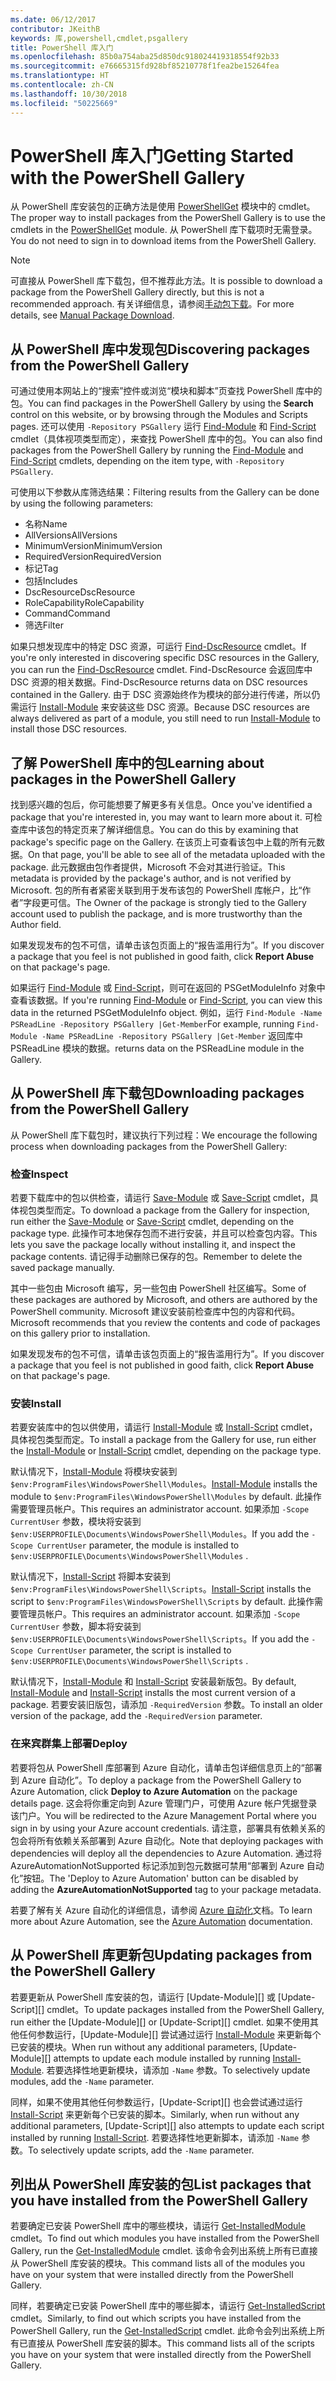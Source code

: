 ```yaml
---
ms.date: 06/12/2017
contributor: JKeithB
keywords: 库,powershell,cmdlet,psgallery
title: PowerShell 库入门
ms.openlocfilehash: 85b0a754aba25d850dc918024419318554f92b33
ms.sourcegitcommit: e76665315fd928bf85210778f1fea2be15264fea
ms.translationtype: HT
ms.contentlocale: zh-CN
ms.lasthandoff: 10/30/2018
ms.locfileid: "50225669"
---
```

# <a name="getting-started-with-the-powershell-gallery"></a><span data-ttu-id="e6efe-103">PowerShell 库入门</span><span class="sxs-lookup"><span data-stu-id="e6efe-103">Getting Started with the PowerShell Gallery</span></span>

<span data-ttu-id="e6efe-104">从 PowerShell 库安装包的正确方法是使用 [PowerShellGet](/powershell/module/powershellget) 模块中的 cmdlet。</span><span class="sxs-lookup"><span data-stu-id="e6efe-104">The proper way to install packages from the PowerShell Gallery is to use the cmdlets in the [PowerShellGet](/powershell/module/powershellget) module.</span></span> <span data-ttu-id="e6efe-105">从 PowerShell 库下载项时无需登录。</span><span class="sxs-lookup"><span data-stu-id="e6efe-105">You do not need to sign in to download items from the PowerShell Gallery.</span></span>

> [!NOTE]
> <span data-ttu-id="e6efe-106">可直接从 PowerShell 库下载包，但不推荐此方法。</span><span class="sxs-lookup"><span data-stu-id="e6efe-106">It is possible to download a package from the PowerShell Gallery directly, but this is not a recommended approach.</span></span>
> <span data-ttu-id="e6efe-107">有关详细信息，请参阅[手动包下载](/powershell/gallery/how-to/working-with-packages/manual-download)。</span><span class="sxs-lookup"><span data-stu-id="e6efe-107">For more details, see [Manual Package Download](/powershell/gallery/how-to/working-with-packages/manual-download).</span></span>

## <a name="discovering-packages-from-the-powershell-gallery"></a><span data-ttu-id="e6efe-108">从 PowerShell 库中发现包</span><span class="sxs-lookup"><span data-stu-id="e6efe-108">Discovering packages from the PowerShell Gallery</span></span>

<span data-ttu-id="e6efe-109">可通过使用本网站上的“搜索”控件或浏览“模块和脚本”页查找 PowerShell 库中的包。</span><span class="sxs-lookup"><span data-stu-id="e6efe-109">You can find packages in the PowerShell Gallery by using the **Search** control on this website, or by browsing through the Modules and Scripts pages.</span></span> <span data-ttu-id="e6efe-110">还可以使用 `-Repository PSGallery` 运行 [Find-Module][] 和 [Find-Script][] cmdlet（具体视项类型而定），来查找 PowerShell 库中的包。</span><span class="sxs-lookup"><span data-stu-id="e6efe-110">You can also find packages from the PowerShell Gallery by running the [Find-Module][] and [Find-Script][] cmdlets, depending on the item type, with `-Repository PSGallery`.</span></span>

<span data-ttu-id="e6efe-111">可使用以下参数从库筛选结果：</span><span class="sxs-lookup"><span data-stu-id="e6efe-111">Filtering results from the Gallery can be done by using the following parameters:</span></span>

- <span data-ttu-id="e6efe-112">名称</span><span class="sxs-lookup"><span data-stu-id="e6efe-112">Name</span></span>
- <span data-ttu-id="e6efe-113">AllVersions</span><span class="sxs-lookup"><span data-stu-id="e6efe-113">AllVersions</span></span>
- <span data-ttu-id="e6efe-114">MinimumVersion</span><span class="sxs-lookup"><span data-stu-id="e6efe-114">MinimumVersion</span></span>
- <span data-ttu-id="e6efe-115">RequiredVersion</span><span class="sxs-lookup"><span data-stu-id="e6efe-115">RequiredVersion</span></span>
- <span data-ttu-id="e6efe-116">标记</span><span class="sxs-lookup"><span data-stu-id="e6efe-116">Tag</span></span>
- <span data-ttu-id="e6efe-117">包括</span><span class="sxs-lookup"><span data-stu-id="e6efe-117">Includes</span></span>
- <span data-ttu-id="e6efe-118">DscResource</span><span class="sxs-lookup"><span data-stu-id="e6efe-118">DscResource</span></span>
- <span data-ttu-id="e6efe-119">RoleCapability</span><span class="sxs-lookup"><span data-stu-id="e6efe-119">RoleCapability</span></span>
- <span data-ttu-id="e6efe-120">Command</span><span class="sxs-lookup"><span data-stu-id="e6efe-120">Command</span></span>
- <span data-ttu-id="e6efe-121">筛选</span><span class="sxs-lookup"><span data-stu-id="e6efe-121">Filter</span></span>

<span data-ttu-id="e6efe-122">如果只想发现库中的特定 DSC 资源，可运行 [Find-DscResource] cmdlet。</span><span class="sxs-lookup"><span data-stu-id="e6efe-122">If you're only interested in discovering specific DSC resources in the Gallery, you can run the [Find-DscResource] cmdlet.</span></span> <span data-ttu-id="e6efe-123">Find-DscResource 会返回库中 DSC 资源的相关数据。</span><span class="sxs-lookup"><span data-stu-id="e6efe-123">Find-DscResource returns data on DSC resources contained in the Gallery.</span></span>
<span data-ttu-id="e6efe-124">由于 DSC 资源始终作为模块的部分进行传递，所以仍需运行 [Install-Module][] 来安装这些 DSC 资源。</span><span class="sxs-lookup"><span data-stu-id="e6efe-124">Because DSC resources are always delivered as part of a module, you still need to run [Install-Module][] to install those DSC resources.</span></span>

## <a name="learning-about-packages-in-the-powershell-gallery"></a><span data-ttu-id="e6efe-125">了解 PowerShell 库中的包</span><span class="sxs-lookup"><span data-stu-id="e6efe-125">Learning about packages in the PowerShell Gallery</span></span>

<span data-ttu-id="e6efe-126">找到感兴趣的包后，你可能想要了解更多有关信息。</span><span class="sxs-lookup"><span data-stu-id="e6efe-126">Once you've identified a package that you're interested in, you may want to learn more about it.</span></span> <span data-ttu-id="e6efe-127">可检查库中该包的特定页来了解详细信息。</span><span class="sxs-lookup"><span data-stu-id="e6efe-127">You can do this by examining that package's specific page on the Gallery.</span></span> <span data-ttu-id="e6efe-128">在该页上可查看该包中上载的所有元数据。</span><span class="sxs-lookup"><span data-stu-id="e6efe-128">On that page, you'll be able to see all of the metadata uploaded with the package.</span></span> <span data-ttu-id="e6efe-129">此元数据由包作者提供，Microsoft 不会对其进行验证。</span><span class="sxs-lookup"><span data-stu-id="e6efe-129">This metadata is provided by the package's author, and is not verified by Microsoft.</span></span> <span data-ttu-id="e6efe-130">包的所有者紧密关联到用于发布该包的 PowerShell 库帐户，比“作者”字段更可信。</span><span class="sxs-lookup"><span data-stu-id="e6efe-130">The Owner of the package is strongly tied to the Gallery account used to publish the package, and is more trustworthy than the Author field.</span></span>

<span data-ttu-id="e6efe-131">如果发现发布的包不可信，请单击该包页面上的“报告滥用行为”。</span><span class="sxs-lookup"><span data-stu-id="e6efe-131">If you discover a package that you feel is not published in good faith, click **Report Abuse** on that package's page.</span></span>

<span data-ttu-id="e6efe-132">如果运行 [Find-Module][] 或 [Find-Script][]，则可在返回的 PSGetModuleInfo 对象中查看该数据。</span><span class="sxs-lookup"><span data-stu-id="e6efe-132">If you're running [Find-Module][] or [Find-Script][], you can view this data in the returned PSGetModuleInfo object.</span></span> <span data-ttu-id="e6efe-133">例如，运行 `Find-Module -Name PSReadLine -Repository PSGallery |Get-Member`</span><span class="sxs-lookup"><span data-stu-id="e6efe-133">For example, running `Find-Module -Name PSReadLine -Repository PSGallery |Get-Member`</span></span>
<span data-ttu-id="e6efe-134">返回库中 PSReadLine 模块的数据。</span><span class="sxs-lookup"><span data-stu-id="e6efe-134">returns data on the PSReadLine module in the Gallery.</span></span>

## <a name="downloading-packages-from-the-powershell-gallery"></a><span data-ttu-id="e6efe-135">从 PowerShell 库下载包</span><span class="sxs-lookup"><span data-stu-id="e6efe-135">Downloading packages from the PowerShell Gallery</span></span>

<span data-ttu-id="e6efe-136">从 PowerShell 库下载包时，建议执行下列过程：</span><span class="sxs-lookup"><span data-stu-id="e6efe-136">We encourage the following process when downloading packages from the PowerShell Gallery:</span></span>

### <a name="inspect"></a><span data-ttu-id="e6efe-137">检查</span><span class="sxs-lookup"><span data-stu-id="e6efe-137">Inspect</span></span>

<span data-ttu-id="e6efe-138">若要下载库中的包以供检查，请运行 [Save-Module][] 或 [Save-Script][] cmdlet，具体视包类型而定。</span><span class="sxs-lookup"><span data-stu-id="e6efe-138">To download a package from the Gallery for inspection, run either the [Save-Module][] or [Save-Script][] cmdlet, depending on the package type.</span></span> <span data-ttu-id="e6efe-139">此操作可本地保存包而不进行安装，并且可以检查包内容。</span><span class="sxs-lookup"><span data-stu-id="e6efe-139">This lets you save the package locally without installing it, and inspect the package contents.</span></span> <span data-ttu-id="e6efe-140">请记得手动删除已保存的包。</span><span class="sxs-lookup"><span data-stu-id="e6efe-140">Remember to delete the saved package manually.</span></span>

<span data-ttu-id="e6efe-141">其中一些包由 Microsoft 编写，另一些包由 PowerShell 社区编写。</span><span class="sxs-lookup"><span data-stu-id="e6efe-141">Some of these packages are authored by Microsoft, and others are authored by the PowerShell community.</span></span>
<span data-ttu-id="e6efe-142">Microsoft 建议安装前检查库中包的内容和代码。</span><span class="sxs-lookup"><span data-stu-id="e6efe-142">Microsoft recommends that you review the contents and code of packages on this gallery prior to installation.</span></span>

<span data-ttu-id="e6efe-143">如果发现发布的包不可信，请单击该包页面上的“报告滥用行为”。</span><span class="sxs-lookup"><span data-stu-id="e6efe-143">If you discover a package that you feel is not published in good faith, click **Report Abuse** on that package's page.</span></span>

### <a name="install"></a><span data-ttu-id="e6efe-144">安装</span><span class="sxs-lookup"><span data-stu-id="e6efe-144">Install</span></span>

<span data-ttu-id="e6efe-145">若要安装库中的包以供使用，请运行 [Install-Module][] 或 [Install-Script][] cmdlet，具体视包类型而定。</span><span class="sxs-lookup"><span data-stu-id="e6efe-145">To install a package from the Gallery for use, run either the [Install-Module][] or [Install-Script][] cmdlet, depending on the package type.</span></span>

<span data-ttu-id="e6efe-146">默认情况下，[Install-Module][] 将模块安装到 `$env:ProgramFiles\WindowsPowerShell\Modules`。</span><span class="sxs-lookup"><span data-stu-id="e6efe-146">[Install-Module][] installs the module to `$env:ProgramFiles\WindowsPowerShell\Modules` by default.</span></span>
<span data-ttu-id="e6efe-147">此操作需要管理员帐户。</span><span class="sxs-lookup"><span data-stu-id="e6efe-147">This requires an administrator account.</span></span> <span data-ttu-id="e6efe-148">如果添加 `-Scope CurrentUser` 参数，模块将安装到 `$env:USERPROFILE\Documents\WindowsPowerShell\Modules`。</span><span class="sxs-lookup"><span data-stu-id="e6efe-148">If you add the `-Scope CurrentUser` parameter, the module is installed to `$env:USERPROFILE\Documents\WindowsPowerShell\Modules` .</span></span>

<span data-ttu-id="e6efe-149">默认情况下，[Install-Script][] 将脚本安装到 `$env:ProgramFiles\WindowsPowerShell\Scripts`。</span><span class="sxs-lookup"><span data-stu-id="e6efe-149">[Install-Script][] installs the script to `$env:ProgramFiles\WindowsPowerShell\Scripts` by default.</span></span>
<span data-ttu-id="e6efe-150">此操作需要管理员帐户。</span><span class="sxs-lookup"><span data-stu-id="e6efe-150">This requires an administrator account.</span></span> <span data-ttu-id="e6efe-151">如果添加 `-Scope CurrentUser` 参数，脚本将安装到 `$env:USERPROFILE\Documents\WindowsPowerShell\Scripts`。</span><span class="sxs-lookup"><span data-stu-id="e6efe-151">If you add the `-Scope CurrentUser` parameter, the script is installed to `$env:USERPROFILE\Documents\WindowsPowerShell\Scripts` .</span></span>

<span data-ttu-id="e6efe-152">默认情况下，[Install-Module][] 和 [Install-Script][] 安装最新版包。</span><span class="sxs-lookup"><span data-stu-id="e6efe-152">By default, [Install-Module][] and [Install-Script][] installs the most current version of a package.</span></span>
<span data-ttu-id="e6efe-153">若要安装旧版包，请添加 `-RequiredVersion` 参数。</span><span class="sxs-lookup"><span data-stu-id="e6efe-153">To install an older version of the package, add the `-RequiredVersion` parameter.</span></span>

### <a name="deploy"></a><span data-ttu-id="e6efe-154">在来宾群集上部署</span><span class="sxs-lookup"><span data-stu-id="e6efe-154">Deploy</span></span>

<span data-ttu-id="e6efe-155">若要将包从 PowerShell 库部署到 Azure 自动化，请单击包详细信息页上的“部署到 Azure 自动化”。</span><span class="sxs-lookup"><span data-stu-id="e6efe-155">To deploy a package from the PowerShell Gallery to Azure Automation, click **Deploy to Azure Automation** on the package details page.</span></span> <span data-ttu-id="e6efe-156">这会将你重定向到 Azure 管理门户，可使用 Azure 帐户凭据登录该门户。</span><span class="sxs-lookup"><span data-stu-id="e6efe-156">You will be redirected to the Azure Management Portal where you sign in by using your Azure account credentials.</span></span> <span data-ttu-id="e6efe-157">请注意，部署具有依赖关系的包会将所有依赖关系部署到 Azure 自动化。</span><span class="sxs-lookup"><span data-stu-id="e6efe-157">Note that deploying packages with dependencies will deploy all the dependencies to Azure Automation.</span></span> <span data-ttu-id="e6efe-158">通过将 AzureAutomationNotSupported 标记添加到包元数据可禁用“部署到 Azure 自动化”按钮。</span><span class="sxs-lookup"><span data-stu-id="e6efe-158">The 'Deploy to Azure Automation' button can be disabled by adding the **AzureAutomationNotSupported** tag to your package metadata.</span></span>

<span data-ttu-id="e6efe-159">若要了解有关 Azure 自动化的详细信息，请参阅 [Azure 自动化](/azure/automation)文档。</span><span class="sxs-lookup"><span data-stu-id="e6efe-159">To learn more about Azure Automation, see the [Azure Automation](/azure/automation) documentation.</span></span>

## <a name="updating-packages-from-the-powershell-gallery"></a><span data-ttu-id="e6efe-160">从 PowerShell 库更新包</span><span class="sxs-lookup"><span data-stu-id="e6efe-160">Updating packages from the PowerShell Gallery</span></span>

<span data-ttu-id="e6efe-161">若要更新从 PowerShell 库安装的包，请运行 [Update-Module][] 或 [Update-Script][] cmdlet。</span><span class="sxs-lookup"><span data-stu-id="e6efe-161">To update packages installed from the PowerShell Gallery, run either the [Update-Module][] or [Update-Script][] cmdlet.</span></span> <span data-ttu-id="e6efe-162">如果不使用其他任何参数运行，[Update-Module][] 尝试通过运行 [Install-Module][] 来更新每个已安装的模块。</span><span class="sxs-lookup"><span data-stu-id="e6efe-162">When run without any additional parameters, [Update-Module][] attempts to update each module installed by running [Install-Module][].</span></span> <span data-ttu-id="e6efe-163">若要选择性地更新模块，请添加 `-Name` 参数。</span><span class="sxs-lookup"><span data-stu-id="e6efe-163">To selectively update modules, add the `-Name` parameter.</span></span>

<span data-ttu-id="e6efe-164">同样，如果不使用其他任何参数运行，[Update-Script][] 也会尝试通过运行 [Install-Script][] 来更新每个已安装的脚本。</span><span class="sxs-lookup"><span data-stu-id="e6efe-164">Similarly, when run without any additional parameters, [Update-Script][] also attempts to update each script installed by running [Install-Script][].</span></span> <span data-ttu-id="e6efe-165">若要选择性地更新脚本，请添加 `-Name` 参数。</span><span class="sxs-lookup"><span data-stu-id="e6efe-165">To selectively update scripts, add the `-Name` parameter.</span></span>

## <a name="list-packages-that-you-have-installed-from-the-powershell-gallery"></a><span data-ttu-id="e6efe-166">列出从 PowerShell 库安装的包</span><span class="sxs-lookup"><span data-stu-id="e6efe-166">List packages that you have installed from the PowerShell Gallery</span></span>

<span data-ttu-id="e6efe-167">若要确定已安装 PowerShell 库中的哪些模块，请运行 [Get-InstalledModule][] cmdlet。</span><span class="sxs-lookup"><span data-stu-id="e6efe-167">To find out which modules you have installed from the PowerShell Gallery, run the [Get-InstalledModule][] cmdlet.</span></span> <span data-ttu-id="e6efe-168">该命令会列出系统上所有已直接从 PowerShell 库安装的模块。</span><span class="sxs-lookup"><span data-stu-id="e6efe-168">This command lists all of the modules you have on your system that were installed directly from the PowerShell Gallery.</span></span>

<span data-ttu-id="e6efe-169">同样，若要确定已安装 PowerShell 库中的哪些脚本，请运行 [Get-InstalledScript][] cmdlet。</span><span class="sxs-lookup"><span data-stu-id="e6efe-169">Similarly, to find out which scripts you have installed from the PowerShell Gallery, run the [Get-InstalledScript][] cmdlet.</span></span> <span data-ttu-id="e6efe-170">此命令会列出系统上所有已直接从 PowerShell 库安装的脚本。</span><span class="sxs-lookup"><span data-stu-id="e6efe-170">This command lists all of the scripts you have on your system that were installed directly from the PowerShell Gallery.</span></span>

[Find-DscResource]: /powershell/module/powershellget/Find-DscResource
[Find-Module]: /powershell/module/powershellget/Find-Module
[Find-Script]: /powershell/module/powershellget/Find-Script
[Get-InstalledModule]: /powershell/module/powershellget/Get-InstalledModule
[Get-InstalledScript]: /powershell/module/powershellget/Get-InstalledScript
[Install-Module]: /powershell/module/powershellget/Install-Module
[Install-Script]: /powershell/module/powershellget/Install-Script
[Publish-Module]: /powershell/module/powershellget/Publish-Module
[Publish-Script]: /powershell/module/powershellget/Publish-Script
[Register-PSRepository]: /powershell/module/powershellget/Register-Repository
[Save-Module]: /powershell/module/powershellget/Save-Module
[Save-Script]: /powershell/module/powershellget/Save-Script
